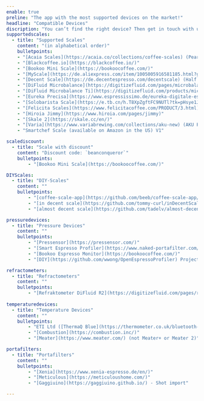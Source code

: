 ```yaml
--- 
enable: true
preline: "The app with the most supported devices on the market!"
headline: "Compatible Devices"
discription: "You can’t find the right device? Then get in touch with us!"
supportedscales:
  - title: "Supported Scales"
    content: "(in alphabetical order)"
    bulletpoints:
    - "[Acaia Scales](https://acaia.co/collections/coffee-scales) (Pearl, Pearl S, Lunar, Lunar 2021, Pyxis)"
    - "[Blackcoffee.io](https://blackcoffee.io/)"
    - "[Bookoo Mini Scale](https://bookoocoffee.com/)"
    - "[MyScale](https://de.aliexpress.com/item/1005005916581185.html?gatewayAdapt=glo2deu) (Aliexpress - No Name)"
    - "[Decent Scale](https://de.decentespresso.com/decentscale) (Half Scale Decent soon)"
    - "[DiFluid Microbalance](https://digitizefluid.com/pages/microbalance)"
    - "[DiFluid Microbalance Ti](https://digitizefluid.com/products/microbalance-ti)"
    - "[Eureka Precisa](https://www.espressissimo.de/eureka-digitale-espressowaage) – The old one which came with bluetooth, aswell as the new one which was released with bluetooth again"
    - "[Solobarista Scale](https://e.tb.cn/h.T8XpZgftFC9NUTl?tk=pHsye1Ju0U9)"
    - "[Felicita Scales](https://www.felicitacoffee.com/PRODUCT/3.html) (Felicita Arc, Felicita Parallel)"
    - "[Hiroia Jimmy](https://www.hiroia.com/pages/jimmy)"
    - "[Skale 2](https://skale.cc/en/)"
    - "[Varia](https://www.variabrewing.com/collections/aku-new) (AKU Pro, AKU Micro, AKU Mini)"
    - "Smartchef Scale (available on Amazon in the US) V1"

scalediscount:
  - title: "Scale with discount"
    content: "Discount code: `beanconqueror`"
    bulletpoints:
        - "[Bookoo Mini Scale](https://bookoocoffee.com/)"

DIYScales:
  - title: "DIY-Scales"
    content: ""
    bulletpoints:
        - "[coffee-scale-app](https://github.com/beeb/coffee-scale-app/) (Rust & Python Firmware)"
        - "[in decent scale](https://github.com/tommy-curl/inDecentScale/) (Decent Scale API)"
        - "[almost decent scale](https://github.com/tadelv/almost-decent-scale) (Decent Scale API)"

pressuredevices:
  - title: "Pressure Devices"
    content: ""
    bulletpoints:
        - "[Pressensor](https://pressensor.com/)"
        - "[Smart Espresso Profiler](https://www.naked-portafilter.com/smart-espresso-profiler/)"
        - "[Bookoo Espresso Monitor](https://bookoocoffee.com/)"
        - "[DIY](https://github.com/wwong/OpenEspressoProfiler) Projects"

refractometers:
  - title: "Refractometers"
    content: ""
    bulletpoints:
        - "[Refraktometer DiFluid R2](https://digitizefluid.com/pages/r2-extract)"
        
temperaturedevices:
  - title: "Temperature Devices"
    content: ""
    bulletpoints:
        - "ETI Ltd ([ThermaQ Blue](https://thermometer.co.uk/bluetooth-thermometers/1220-1466-thermaq-blue-thermometer-monitors-temperature-remotely-5024368182791.html#/316-thermaq_blue_options-thermaq_blue_only))"
        - "[Combustion](https://combustion.inc/)"
        - "[Meater](https://www.meater.com/) (not Meater+ or Meater 2)"

portafilters:
  - title: "Portafilters"
    content: ""
    bulletpoints:
        - "[Xenia](https://www.xenia-espresso.de/en/)"
        - "[Meticulous](https://meticuloushome.com/)"
        - "[Gaggiuino](https://gaggiuino.github.io/) - Shot import"

---
```

